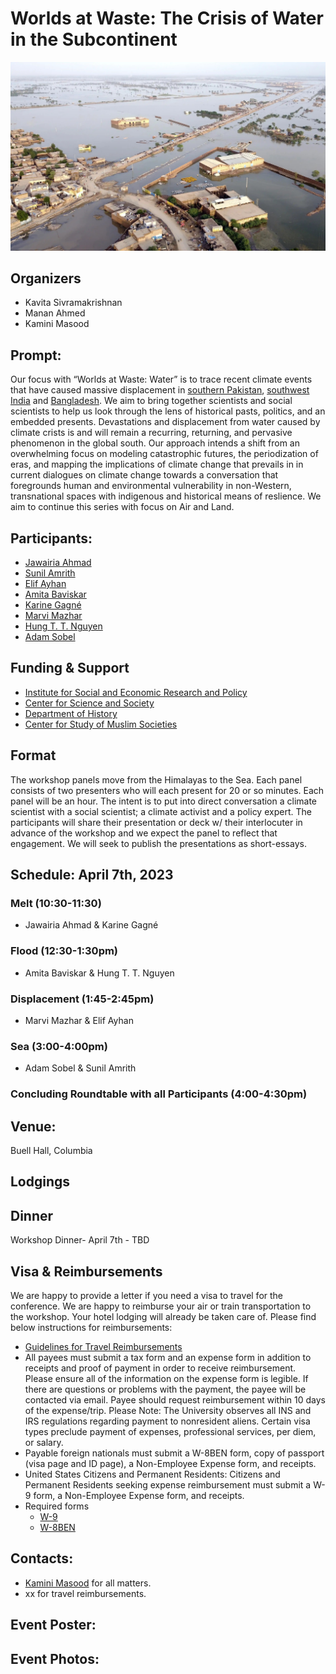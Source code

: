 # Worlds at Waste: The Crisis of Water in the Subcontinent 

![WorldatWaste](images/wawcover.jpeg)

## Organizers
- Kavita Sivramakrishnan
- Manan Ahmed
- Kamini Masood

## Prompt: 
Our focus with “Worlds at Waste: Water” is to trace recent climate events that have caused massive displacement in [southern Pakistan](https://reliefweb.int/report/pakistan/pakistan-2022-monsoon-floods-situation-report-no-12-5-december-2022), [southwest India](https://nidm.gov.in/PDF/pubs/ChennailFlood_NIDM2021.pdf) and [Bangladesh](https://www.unicef.org/documents/bangladesh-floods-situation-report-27-june-2022). We aim to bring together scientists and social scientists to help us look through the lens of historical pasts, politics, and an embedded presents. Devastations and displacement from water caused by climate crists is and will remain a recurring, returning, and pervasive phenomenon in the global south. Our approach intends a shift from an overwhelming focus on modeling catastrophic futures, the periodization of eras, and mapping the implications of climate change that prevails in  in current dialogues on climate change towards a conversation that foregrounds human and environmental vulnerability in non-Western, transnational spaces with indigenous and historical means of reslience. We aim to continue this series with focus on Air and Land. 

## Participants:

- [Jawairia Ahmad](https://www.linkedin.com/in/jawairia-ahmad)
- [Sunil Amrith](https://history.yale.edu/people/sunil-amrith) 
- [Elif Ayhan](https://blogs.worldbank.org/team/elif-ayhan) 
- [Amita Baviskar](https://www.ashoka.edu.in/profile/amita-baviskar/)
- [Karine Gagné](https://socioanthro.uoguelph.ca/people/karine-gagn%C3%A9)
- [Marvi Mazhar](https://www.marvimazhar.com/)
- [Hung T. T. Nguyen](https://people.climate.columbia.edu/users/profile/tan-thai-hung-nguyen)
- [Adam Sobel](https://www.apam.columbia.edu/faculty/adam-sobel)


## Funding & Support
- [Institute for Social and Economic Research and Policy](https://www.iserp.columbia.edu/)
- [Center for Science and Society](https://scienceandsociety.columbia.edu/)
- [Department of History](http://history.columbia.edu)
- [Center for Study of Muslim Societies](http://csms.columbia.edu)

## Format
The workshop panels move from the Himalayas to the Sea. Each panel consists of two presenters who will each present for 20 or so minutes. Each panel will be an hour. The intent is to put into direct conversation a climate scientist with a social scientist; a climate activist and a policy expert. The participants will share their presentation or deck w/ their interlocuter in advance of the workshop and we expect the panel to reflect that engagement. We will seek to publish the presentations as short-essays. 

## Schedule: April 7th, 2023

### Melt (10:30-11:30)
- Jawairia Ahmad & Karine Gagné

### Flood (12:30-1:30pm)
- Amita Baviskar & Hung T. T. Nguyen

### Displacement (1:45-2:45pm)
- Marvi Mazhar & Elif Ayhan

### Sea (3:00-4:00pm)
- Adam Sobel & Sunil Amrith

### Concluding Roundtable with all Participants (4:00-4:30pm)

## Venue:
Buell Hall, Columbia
 
## Lodgings

## Dinner
Workshop Dinner- April 7th - TBD

## Visa & Reimbursements
We are happy to provide a letter if you need a visa to travel for the conference. We are happy to reimburse your air or train transportation to the workshop. Your hotel lodging will already be taken care of. Please find below instructions for reimbursements:
* [Guidelines for Travel Reimbursements](http://history.columbia.edu/resources/reimbursement-and-payment-for-non-cu-employees/)
 * All payees must submit a tax form and an expense form in addition to receipts and proof of payment in order to receive reimbursement. Please ensure all of the information on the expense form is legible. If there are questions or problems with the payment, the payee will be contacted via email. Payee should request reimbursement within 10 days of the expense/trip. Please Note: The University observes all INS and IRS regulations regarding payment to nonresident aliens. Certain visa types preclude payment of expenses, professional services, per diem, or salary.
 * Payable foreign nationals must submit a W-8BEN form, copy of passport (visa page and ID page), a Non-Employee Expense form, and receipts.
 * United States Citizens and Permanent Residents: Citizens and Permanent Residents seeking expense reimbursement must submit a W-9 form, a Non-Employee Expense form, and receipts.
* Required forms
  * [W-9](https://www.irs.gov/pub/irs-pdf/fw9.pdf)
  * [W-8BEN](https://www.irs.gov/pub/irs-pdf/fw8ben.pdf)

## Contacts:
* [Kamini Masood](mailto:km3599@columbia.edu) for all matters.
* xx for travel reimbursements.

## Event Poster:

## Event Photos:

